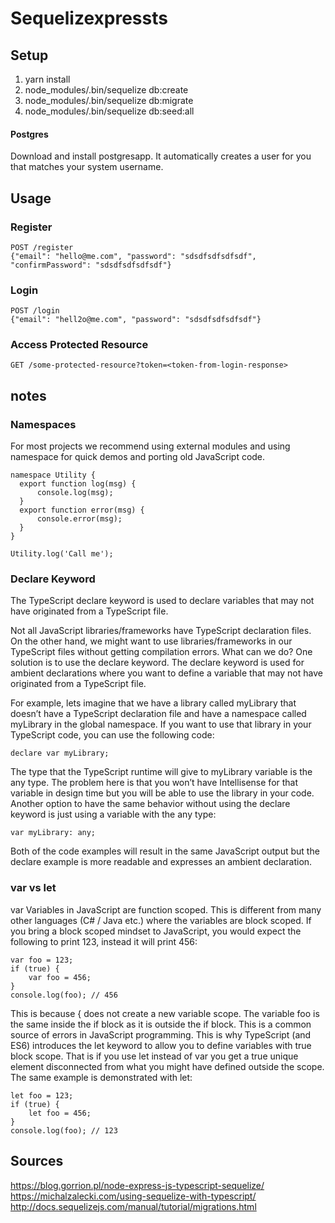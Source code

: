 # Sequelizexpressts

## Setup

1. yarn install
2. node_modules/.bin/sequelize db:create
3. node_modules/.bin/sequelize db:migrate
4. node_modules/.bin/sequelize db:seed:all

#### Postgres
Download and install postgresapp. It automatically creates a user for you that matches your system username.

## Usage
### Register
```
POST /register
{"email": "hello@me.com", "password": "sdsdfsdfsdfsdf", "confirmPassword": "sdsdfsdfsdfsdf"}
```

### Login
```
POST /login
{"email": "hell2o@me.com", "password": "sdsdfsdfsdfsdf"}
```

### Access Protected Resource
```
GET /some-protected-resource?token=<token-from-login-response>
```

## notes
### Namespaces
For most projects we recommend using external modules and using namespace for quick demos and porting old JavaScript code.
```
namespace Utility {
  export function log(msg) {
      console.log(msg);
  }
  export function error(msg) {
      console.error(msg);
  }
}

Utility.log('Call me');
```

### Declare Keyword
The TypeScript declare keyword is used to declare variables that may not have originated from a TypeScript file.

Not all JavaScript libraries/frameworks have TypeScript declaration files. On the other hand, we might want to use libraries/frameworks in our TypeScript files without getting compilation errors. What can we do?
One solution is to use the declare keyword. The declare keyword is used for ambient declarations where you want to define a variable that may not have originated from a TypeScript file.

For example, lets imagine that we have a library called myLibrary that doesn’t have a TypeScript declaration file and have a namespace called myLibrary in the global namespace. If you want to use that library in your TypeScript code, you can use the following code:

```
declare var myLibrary;
```

The type that the TypeScript runtime will give to myLibrary variable is the any type. The problem here is that you won’t have Intellisense for that variable in design time but you will be able to use the library in your code. Another option to have the same behavior without using the declare keyword is just using a variable with the any type:

```
var myLibrary: any;
```

Both of the code examples will result in the same JavaScript output but the declare example is more readable and expresses an ambient declaration.

### var vs let
var Variables in JavaScript are function scoped. This is different from many other languages (C# / Java etc.) where the variables are block scoped. If you bring a block scoped mindset to JavaScript, you would expect the following to print 123, instead it will print 456:

```
var foo = 123;
if (true) {
    var foo = 456;
}
console.log(foo); // 456
```

This is because { does not create a new variable scope. The variable foo is the same inside the if block as it is outside the if block. This is a common source of errors in JavaScript programming. This is why TypeScript (and ES6) introduces the let keyword to allow you to define variables with true block scope. That is if you use let instead of var you get a true unique element disconnected from what you might have defined outside the scope. The same example is demonstrated with let:

```
let foo = 123;
if (true) {
    let foo = 456;
}
console.log(foo); // 123
```

## Sources
https://blog.gorrion.pl/node-express-js-typescript-sequelize/
https://michalzalecki.com/using-sequelize-with-typescript/
http://docs.sequelizejs.com/manual/tutorial/migrations.html
